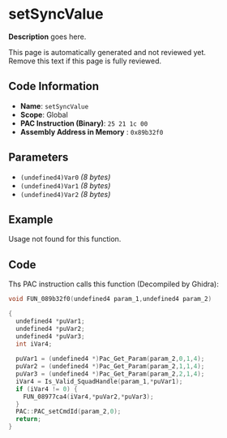 # setSyncValue

**Description** goes here.

This page is automatically generated and not reviewed yet.<br>Remove this text if this page is fully reviewed.

## Code Information

- **Name**: `setSyncValue`
- **Scope**: Global
- **PAC Instruction (Binary)**: `25 21 1c 00`
- **Assembly Address in Memory** : `0x89b32f0`

## Parameters

- `(undefined4)Var0` *(8 bytes)*
- `(undefined4)Var1` *(8 bytes)*
- `(undefined4)Var2` *(8 bytes)*

## Example

Usage not found for this function.

## Code

Ths PAC instruction calls this function (Decompiled by Ghidra):

```c
void FUN_089b32f0(undefined4 param_1,undefined4 param_2)

{
  undefined4 *puVar1;
  undefined4 *puVar2;
  undefined4 *puVar3;
  int iVar4;
  
  puVar1 = (undefined4 *)Pac_Get_Param(param_2,0,1,4);
  puVar2 = (undefined4 *)Pac_Get_Param(param_2,1,1,4);
  puVar3 = (undefined4 *)Pac_Get_Param(param_2,2,1,4);
  iVar4 = Is_Valid_SquadHandle(param_1,*puVar1);
  if (iVar4 != 0) {
    FUN_08977ca4(iVar4,*puVar2,*puVar3);
  }
  PAC::PAC_setCmdId(param_2,0);
  return;
}
```

